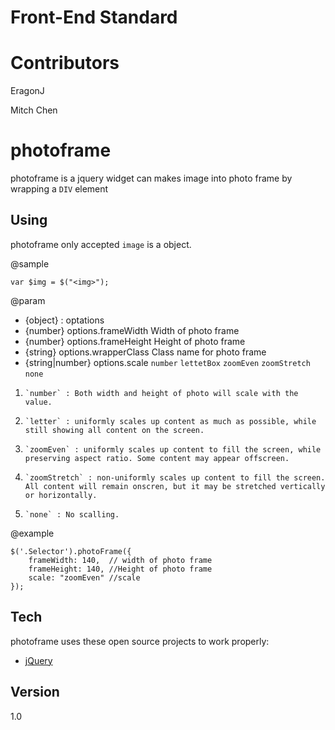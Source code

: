 Front-End Standard
==================

Contributors
============

EragonJ

Mitch Chen

photoframe
=========


photoframe is a jquery widget can makes image into photo frame by wrapping a `DIV` element 

Using
-
photoframe only accepted ` image ` is a object.

@sample

    var $img = $("<img>");
    
    
@param      

  - {object} : optations
  - {number} options.frameWidth Width of photo frame
  - {number} options.frameHeight Height of photo frame
  - {string} options.wrapperClass Class name for photo frame
  - {string|number} options.scale `number` `lettetBox` `zoomEven` `zoomStretch` `none`  

1.     `number` : Both width and height of photo will scale with the value.
     
2.     `letter` : uniformly scales up content as much as possible, while still showing all content on the screen.

3.     `zoomEven` : uniformly scales up content to fill the screen, while preserving aspect ratio. Some content may appear offscreen.

4.     `zoomStretch` : non-uniformly scales up content to fill the screen. All content will remain onscren, but it may be stretched vertically or horizontally.

5.     `none` : No scalling.

@example

    $('.Selector').photoFrame({
        frameWidth: 140,  // width of photo frame
		frameHeight: 140, //Height of photo frame
		scale: "zoomEven" //scale
    });


Tech
-----------

photoframe uses these open source projects to work properly:

* [jQuery] 


  [jQuery]: http://jquery.com  
  
Version
-

1.0

